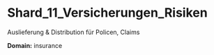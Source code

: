 # Shard_11_Versicherungen_Risiken

Auslieferung & Distribution für Policen, Claims

**Domain:** insurance
